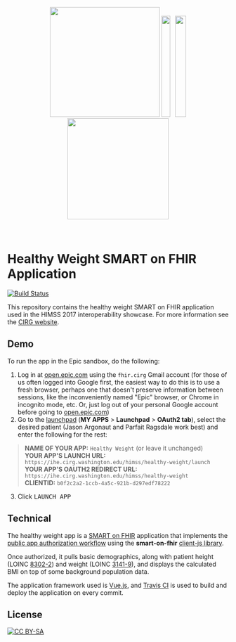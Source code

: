 <br/><br/>
<div style="text-align:center">
<img height="250" src="http://multisite-dev-www-1.cirg.washington.edu/wp-content/uploads/2014/10/CIRG-draft.png"/>
<img height="230" width="20" src="http://ihe.cirg.washington.edu/1x1-ffffffff.png"/>
<img height="230" width="4" src="http://ihe.cirg.washington.edu/1x1.png"/>
<img height="230" width="25" src="http://ihe.cirg.washington.edu/1x1-ffffffff.png"/>
<img height="230" src="https://www.washington.edu/brand/files/2014/09/Signature_Stacked_Purple_Hex.png"/>
</div>
<br/><br/>

# Healthy Weight SMART on FHIR Application

[![Build Status](https://travis-ci.org/uwcirg/healthy-weight.svg?branch=gh-pages)](https://travis-ci.org/uwcirg/healthy-weight)

This repository contains the healthy weight SMART on FHIR application used in the
HIMSS 2017 interoperability showcase. For more information see the [CIRG website](http://cirg.washington.edu/).

## Demo

To run the app in the Epic sandbox, do the following:

1. Log in at [open.epic.com](https://open.epic.com/) using the `fhir.cirg` Gmail account (for those of us often logged into Google first, the easiest way to do this is to use a fresh browser, perhaps one that doesn't preserve information between sessions, like the inconveniently named "Epic" browser, or Chrome in incognito mode, etc. Or, just log out of your personal Google account before going to [open.epic.com](https://open.epic.com/))
2. Go to the [launchpad](https://open.epic.com/Launchpad/OAuth2Sso) (**MY APPS** > **Launchpad** > **OAuth2 tab**), select the desired patient (Jason Argonaut and Parfait Ragsdale work best) and enter the following for the rest:

  >  **NAME OF YOUR APP:** `Healthy Weight` (or leave it unchanged)<br/>
  > **YOUR APP'S LAUNCH URL:** `https://ihe.cirg.washington.edu/himss/healthy-weight/launch`<br/>
  > **YOUR APP'S OAUTH2 REDIRECT URL:** `https://ihe.cirg.washington.edu/himss/healthy-weight`<br/>
  > **CLIENTID:** `b0f2c2a2-1ccb-4a5c-921b-d297edf78222`

3. Click <kbd>LAUNCH APP</kbd>

## Technical

The healthy weight app is a [SMART on FHIR](http://docs.smarthealthit.org/) application
that implements the [public app authorization workflow](http://docs.smarthealthit.org/authorization/)
using the **smart-on-fhir** [client-js library](https://github.com/smart-on-fhir/client-js).

Once authorized, it pulls basic demographics, along with patient height (LOINC [8302-2](http://s.details.loinc.org/LOINC/8302-2.html?sections=Comprehensive)) and weight (LOINC [3141-9](http://s.details.loinc.org/LOINC/3141-9.html?sections=Comprehensive)), and displays
the calculated BMI on top of some background population data.

The application framework used is [Vue.js](https://vuejs.org/), and [Travis CI](https://travis-ci.org/uwcirg/healthy-weight) is used to build and deploy the
application on every commit.

## License

[![CC BY-SA](https://mirrors.creativecommons.org/presskit/buttons/88x31/svg/by-sa.svg)](https://creativecommons.org/licenses/by-sa/4.0/)
